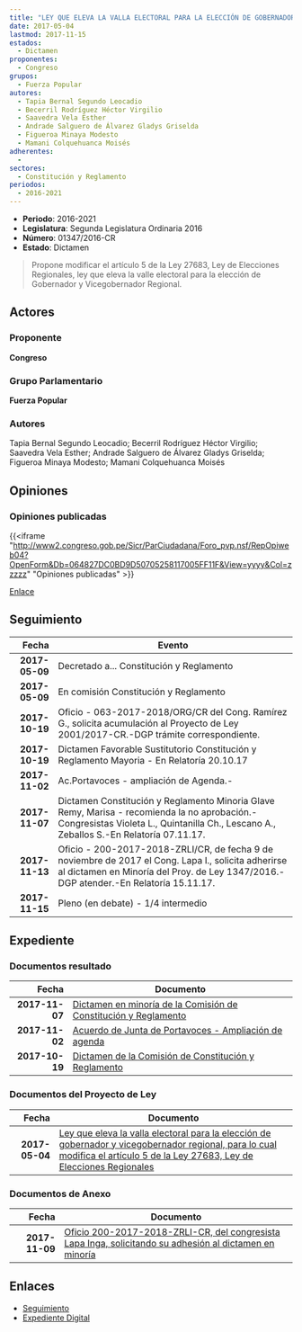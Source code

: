 ```yaml
---
title: "LEY QUE ELEVA LA VALLA ELECTORAL PARA LA ELECCIÓN DE GOBERNADOR Y VICEGOBERNADOR REGIONAL PARA LO CUAL MODIFICA EL ARTÍCULO 5 DE LA LEY 27683, LEY DE ELECCIONES REGIONALES"
date: 2017-05-04
lastmod: 2017-11-15
estados: 
  - Dictamen
proponentes: 
  - Congreso
grupos: 
  - Fuerza Popular
autores: 
  - Tapia Bernal Segundo Leocadio
  - Becerril Rodríguez Héctor Virgilio
  - Saavedra Vela Esther
  - Andrade Salguero de Álvarez Gladys Griselda
  - Figueroa Minaya Modesto
  - Mamani Colquehuanca Moisés
adherentes: 
  - 
sectores: 
  - Constitución y Reglamento
periodos: 
  - 2016-2021
---
```


- **Periodo**: 2016-2021
- **Legislatura**: Segunda Legislatura Ordinaria 2016
- **Número**: 01347/2016-CR
- **Estado**: Dictamen

> Propone modificar el artículo 5 de la Ley 27683, Ley de Elecciones Regionales, ley que eleva la valle electoral para la elección de Gobernador y Vicegobernador Regional.


## Actores

### Proponente

**Congreso**

### Grupo Parlamentario

**Fuerza Popular**

### Autores

Tapia Bernal Segundo Leocadio; Becerril Rodríguez Héctor Virgilio; Saavedra Vela Esther; Andrade Salguero de Álvarez Gladys Griselda; Figueroa Minaya Modesto; Mamani Colquehuanca Moisés


## Opiniones

### Opiniones publicadas

{{<iframe "http://www2.congreso.gob.pe/Sicr/ParCiudadana/Foro_pvp.nsf/RepOpiweb04?OpenForm&Db=064827DC0BD9D50705258117005FF11F&View=yyyy&Col=zzzzz" "Opiniones publicadas" >}}

[Enlace](http://www2.congreso.gob.pe/Sicr/ParCiudadana/Foro_pvp.nsf/RepOpiweb04?OpenForm&Db=064827DC0BD9D50705258117005FF11F&View=yyyy&Col=zzzzz)

## Seguimiento

| Fecha | Evento |
|------:|--------|
| **2017-05-09** | Decretado a... Constitución y Reglamento|
| **2017-05-09** | En comisión Constitución y Reglamento|
| **2017-10-19** | Oficio - 063-2017-2018/ORG/CR del Cong. Ramírez G., solicita acumulación al Proyecto de Ley 2001/2017-CR.-DGP trámite correspondiente.|
| **2017-10-19** | Dictamen Favorable Sustitutorio Constitución y Reglamento Mayoria - En Relatoría 20.10.17|
| **2017-11-02** | Ac.Portavoces - ampliación de Agenda.-|
| **2017-11-07** | Dictamen Constitución y Reglamento Minoria Glave Remy, Marisa - recomienda la no aprobación.-Congresistas Violeta L., Quintanilla Ch., Lescano A., Zeballos S.-En Relatoría 07.11.17.|
| **2017-11-13** | Oficio - 200-2017-2018-ZRLI/CR, de fecha 9 de noviembre de 2017 el Cong. Lapa I., solicita adherirse al dictamen en Minoría del Proy. de Ley 1347/2016.-DGP atender.-En Relatoría 15.11.17.|
| **2017-11-15** | Pleno (en debate) - 1/4 intermedio|


## Expediente


### Documentos resultado

| Fecha | Documento |
|------:|--------|
| **2017-11-07** | [Dictamen en minoría de la Comisión de Constitución y Reglamento](http://www.leyes.congreso.gob.pe/Documentos/2016_2021/Dictamenes/Proyectos_de_Ley/01347DC04MIN20171107.pdf) |
| **2017-11-02** | [Acuerdo de Junta de Portavoces - Ampliación de agenda](http://www.leyes.congreso.gob.pe/Documentos/2016_2021/Acuerdos/Junta_Portavoces/AJP0134720171102.pdf) |
| **2017-10-19** | [Dictamen de la Comisión de Constitución y Reglamento](http://www.leyes.congreso.gob.pe/Documentos/2016_2021/Dictamenes/Proyectos_de_Ley/01347DC04MAY20171019.pdf) |

### Documentos del Proyecto de Ley

| Fecha | Documento |
|------:|--------|
| **2017-05-04** | [Ley que eleva la valla electoral para la elección de gobernador y vicegobernador regional, para lo cual modifica el artículo 5 de la Ley 27683, Ley de Elecciones Regionales](http://www.leyes.congreso.gob.pe/Documentos/2016_2021/Proyectos_de_Ley_y_de_Resoluciones_Legislativas/PL0134720170504..PDF) |

### Documentos de Anexo

| Fecha | Documento |
|------:|--------|
| **2017-11-09** | [Oficio 200-2017-2018-ZRLI-CR, del congresista Lapa Inga, solicitando su adhesión al dictamen en minoría](http://www.leyes.congreso.gob.pe/Documentos/2016_2021/Adhesiones/Proyectos_de_Ley/OFICIO-200-2017-2018-ZRLI-CR.pdf) |

## Enlaces 

- [Seguimiento](http://www2.congreso.gob.pe/Sicr/TraDocEstProc/CLProLey2016.nsf/f7fff46988ca05b1052578e100829cc7/8fd8ef33e44d8ab905258117005978d2?OpenDocument)
- [Expediente Digital](http://www2.congreso.gob.pe/Sicr/TraDocEstProc/CLProLey2016.nsf/f7fff46988ca05b1052578e100829cc7/8fd8ef33e44d8ab905258117005978d2?OpenDocument&Click=05257FB7005EB655.eb71d0cf91d8294e05256cdf006b5706/$Body/0.1C6C)
